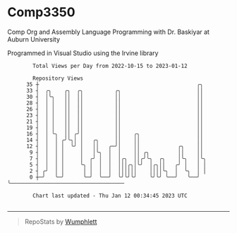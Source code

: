 # Comp3350
Comp Org and Assembly Language Programming with Dr. Baskiyar at Auburn University

Programmed in Visual Studio using the Irvine library

```
        Total Views per Day from 2022-10-15 to 2023-01-12

        Repository Views
      35 ┼                                                  ╭╮
      33 ┤  ╭╮    ╭╮  ╭╮          ╭╮                        ││
      30 ┤  │╰╮   ││  ││          ││                        ││
      28 ┤  │ │   ││  ││          ││                        ││
      26 ┤  │ │   ││  ││          ││                        ││
      23 ┤  │ │   ││  ││          ││                        ││
      21 ┤  │ │   ││  ││          ││                        ││
      19 ┤  │ │   ││  ││          ││                        ││
      16 ┤  │ ╰╮  ││ ╭╯│          ││    ╭╮                  ││
      14 ┤  │  │ ╭╯╰╮│ │   ╭╮     ││    ││                  ││
      12 ┤  │  │ │  ╰╯ │   ││   ╭─╯│    ││            ╭╮    ││
       9 ┤  │  │ │     │   │╰╮  │  │    ││ ╭╮         ││    ││
       7 ┤  │  │ │     │  ╭╯ │  │  │╭╮  ││╭╯╰╮  ╭╮    │╰╮   │╰╮
       5 ┤  │  │ │     ╰╮ │  │  │  │││╭╮│╰╯  │╭╮││   ╭╯ │   │ │
       2 ┤ ╭╯  │ │      │ │  │  │  ││││││    ││││╰╮  │  ╰╮  │ │
       0 ┼─╯   ╰─╯      ╰─╯  ╰──╯  ╰╯╰╯╰╯    ╰╯╰╯ ╰──╯   ╰──╯ ╰────────────────────────────────────

        Chart last updated - Thu Jan 12 00:34:45 2023 UTC
        
```

---

> RepoStats by [Wumphlett](https://github.com/Wumphlett)
